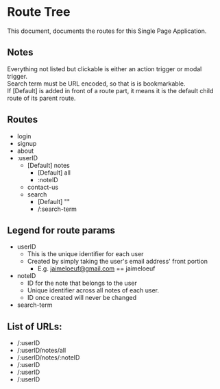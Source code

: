 # Route Tree
This document, documents the routes for this Single Page Application.

## Notes
Everything not listed but clickable is either an action trigger or modal trigger.  
Search term must be URL encoded, so that is is bookmarkable.  
If [Default] is added in front of a route part, it means it is the default child route of its parent route.

## Routes
- login
- signup
- about
- :userID
    - [Default] notes
        - [Default] all
        - :noteID
    - contact-us
    - search
        - [Default] ""
        - /:search-term

## Legend for route params
- userID
    - This is the unique identifier for each user
    - Created by simply taking the user's email address' front portion
        - E.g.  jaimeloeuf@gmail.com  ==  jaimeloeuf
- noteID
    - ID for the note that belongs to the user
    - Unique identifier across all notes of each user.
    - ID once created will never be changed
- search-term


## List of URLs:
- /:userID
- /:userID/notes/all
- /:userID/notes/:noteID
- /:userID
- /:userID
- /:userID